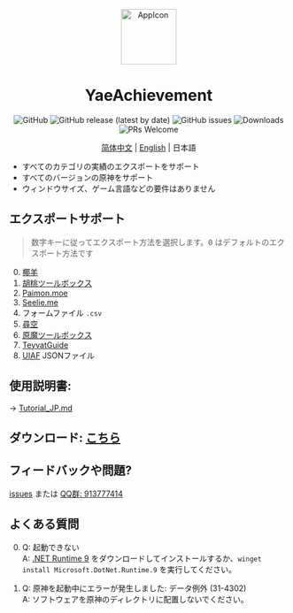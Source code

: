 <div align="center"><img width="100" src="https://github.com/HolographicHat/YaeAchievement/blob/master/YaeAchievement/res/icon.ico" alt="AppIcon">

# YaeAchievement

![GitHub](https://img.shields.io/badge/License-GPL--3.0-brightgreen?style=flat-square) ![GitHub release (latest by date)](https://img.shields.io/github/v/release/HolographicHat/YaeAchievement?color=brightgreen&label=Release&style=flat-square) ![GitHub issues](https://img.shields.io/github/issues/HolographicHat/YaeAchievement?label=Issues&style=flat-square) ![Downloads](https://img.shields.io/github/downloads/HolographicHat/YaeAchievement/total?color=brightgreen&label=Downloads&style=flat-square) ![PRs Welcome](https://img.shields.io/badge/PRs-welcome-brightgreen.svg?style=flat-square)

[简体中文](README.md) | [English](README_EN.md) | 日本語

</div>

- すべてのカテゴリの実績のエクスポートをサポート
- すべてのバージョンの原神をサポート
- ウィンドウサイズ、ゲーム言語などの要件はありません

## エクスポートサポート

> 数字キーに従ってエクスポート方法を選択します。<kbd>0</kbd> はデフォルトのエクスポート方法です

0. [椰羊](https://cocogoat.work/achievement)
1. [胡桃ツールボックス](https://github.com/DGP-Studio/Snap.HuTao)
2. [Paimon.moe](https://paimon.moe/achievement/)
3. [Seelie.me](https://seelie.me/achievements)
4. フォームファイル `.csv`
5. [尋空](https://github.com/xunkong/xunkong)
6. [原魔ツールボックス](https://apps.apple.com/app/id1663989619)
7. [TeyvatGuide](https://github.com/BTMuli/TeyvatGuide)
8. [UIAF](https://uigf.org/standards/UIAF.html) JSONファイル

## 使用説明書:
→ [Tutorial_JP.md](Tutorial_JP.md)

## ダウンロード: [こちら](https://github.com/HolographicHat/YaeAchievement/releases/latest)

## フィードバックや問題?
[issues](https://github.com/HolographicHat/YaeAchievement/issues) または [QQ群: 913777414](https://qm.qq.com/cgi-bin/qm/qr?k=9UGz-chQVTjZa4b82RA_A41vIcBVNpms&jump_from=webapi)

## よくある質問
0. Q: 起動できない   
   A: [.NET Runtime 9](https://dotnet.microsoft.com/en-us/download/dotnet/thank-you/runtime-9.0.3-windows-x64-installer) をダウンロードしてインストールするか、`winget install Microsoft.DotNet.Runtime.9` を実行してください。
 

1. Q: 原神を起動中にエラーが発生しました: データ例外 (31-4302)   
   A: ソフトウェアを原神のディレクトリに配置しないでください。
  
